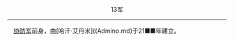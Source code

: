 <p align="center">13军</p>  

******

&emsp;[协防军](Helpdefenseforce.md)前身，由[哈汗·艾丹米]((Admino.md)于21■■年建立。